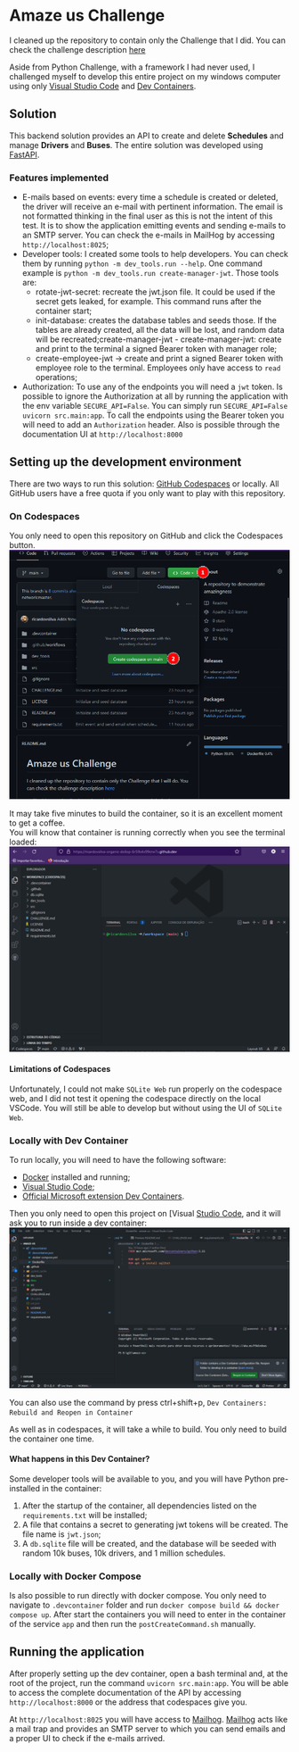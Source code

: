 # Amaze us Challenge

I cleaned up the repository to contain only the Challenge that I did. You can check the challenge
description [here](CHALLENGE.md)  

Aside from Python Challenge, with a framework I had never used, I challenged myself to develop this entire project
on my windows computer using only [Visual Studio Code](https://code.visualstudio.com/) and [Dev Containers](https://code.visualstudio.com/docs/devcontainers/containers).

## Solution  
This backend solution provides an API to create and delete **Schedules** and manage **Drivers** and **Buses**. The entire solution
was developed using [FastAPI](https://fastapi.tiangolo.com/).

### Features implemented  
- E-mails based on events: every time a schedule is created or deleted, the driver will receive an e-mail with pertinent information. The email is not formatted thinking in the final user as this is not the intent of this test. It is to show the application emitting events and sending e-mails to an SMTP server. You can check the e-mails in MailHog by accessing `http://localhost:8025`;
- Developer tools: I created some tools to help developers. You can check them by running `python -m dev_tools.run --help`. One command example is `python -m dev_tools.run create-manager-jwt`. Those tools are:
    - rotate-jwt-secret: recreate the jwt.json file. It could be used if the secret gets leaked, for example. This command runs after the container start;
    - init-database: creates the database tables and seeds those. If the tables are already created, all the data will be lost, and random data will be recreated;create-manager-jwt - create-manager-jwt: create and print to the terminal a signed Bearer token with manager role;
    - create-employee-jwt -> create and print a signed Bearer token with employee role to the terminal. Employees only have access to `read` operations;
- Authorization: To use any of the endpoints you will need a `jwt` token. Is possible to ignore the Authorization at all by running the application with the env variable `SECURE_API=False`. You can simply run `SECURE_API=False uvicorn src.main:app`. To call the endpoints using the Bearer token you will need to add an `Authorization` header. Also is possible through the documentation UI at `http://localhost:8000`

## Setting up the development environment
There are two ways to run this solution: [GitHub Codespaces](https://github.com/features/codespaces) or locally. All GitHub users have a free quota if you only want to play with this repository.

### On Codespaces
You only need to open this repository on GitHub and click the Codespaces button.
![Codespaces Button](docs/codespaces-01.png)

It may take five minutes to build the container, so it is an excellent moment to get a coffee.  
You will know that container is running correctly when you see the terminal loaded:  
![Terminal in codespaces](docs/codespaces-02.png)

#### Limitations of Codespaces  
Unfortunately, I could not make `SQLite Web` run properly on the codespace web, and I did not test it opening the codespace directly on the local VSCode. You will still be able to develop but without using the UI of `SQLite Web`.

### Locally with Dev Container
To run locally, you will need to have the following software:  
- [Docker](https://docs.docker.com/engine/install/) installed and running;
- [Visual Studio Code](https://code.visualstudio.com/);
- [Official Microsoft extension Dev Containers](https://marketplace.visualstudio.com/items?itemName=ms-vscode-remote.remote-containers).

Then you only need to open this project on [Visual [Studio Code](https://code.visualstudio.com/), and it will ask you to run inside a dev container:  
![VSCode asking to reopen in dev container](docs/vscode-01.png)

You can also use the command by press ctrl+shift+p, `Dev Containers: Rebuild and Reopen in Container`

As well as in codespaces, it will take a while to build. You only need to build the container one time.

#### What happens in this Dev Container?
Some developer tools will be available to you, and you will have Python pre-installed in the container:  
1. After the startup of the container, all dependencies listed on the `requirements.txt` will be installed;  
1. A file that contains a secret to generating jwt tokens will be created. The file name is `jwt.json`;  
1. A `db.sqlite` file will be created, and the database will be seeded with random 10k buses, 10k drivers, and 1 million schedules.

### Locally with Docker Compose
Is also possible to run directly with docker compose. You only need to navigate to `.devcontainer` folder and run `docker compose build && docker compose up`. After start the containers you will need to enter in the container of the service `app` and then run the `postCreateCommand.sh` manually.

## Running the application
After properly setting up the dev container, open a bash terminal and, at the root of the project, run the command `uvicorn src.main:app`. You will be able to access the complete documentation of the API by accessing `http://localhost:8000` or the address that codespaces give you.

At `http://localhost:8025` you will have access to [Mailhog](https://github.com/mailhog/MailHog). [Mailhog](https://github.com/mailhog/MailHog) acts like a mail trap and provides an SMTP server to which you can send emails and a proper UI to check if the e-mails arrived.

